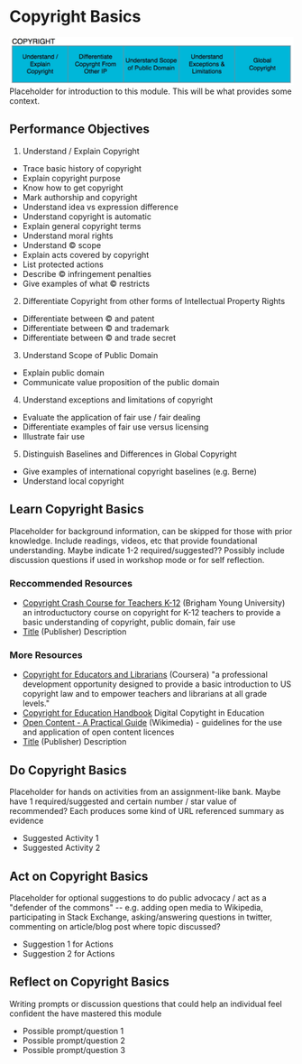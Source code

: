# Copyright Basics

![Five Units of Learning](img/copyright.jpg "Copyright Basics")
Placeholder for introduction to this module. This will be what provides some context.

## Performance Objectives

1. Understand / Explain Copyright
  * Trace basic history of copyright
  * Explain copyright purpose
  * Know how to get copyright
  * Mark authorship and copyright
  * Understand idea vs expression difference
  * Understand copyright is automatic
  * Explain general copyright terms
  * Understand moral rights
  * Understand © scope
  * Explain acts covered by copyright
  * List protected actions
  * Describe © infringement penalties
  * Give examples of what © restricts
2. Differentiate Copyright from other forms of Intellectual Property Rights
  * Differentiate between © and patent
  * Differentiate between © and trademark
  * Differentiate between © and trade secret 
3.  Understand Scope of Public Domain
  * Explain public domain
  * Communicate value proposition of the public domain  
4.  Understand exceptions and limitations of copyright
  * Evaluate the application of fair use / fair dealing
  * Differentiate examples of fair use versus licensing
  * Illustrate fair use 
5. Distinguish Baselines and Differences in Global Copyright
  * Give examples of international copyright baselines (e.g. Berne)
  * Understand local copyright


## Learn Copyright Basics

Placeholder for background information, can be skipped for those with prior knowledge. Include readings, videos, etc that provide foundational understanding. Maybe indicate  1-2 required/suggested?? Possibly include discussion questions if used in workshop mode or for self reflection.

### Reccommended Resources

* [Copyright Crash Course for Teachers K-12](http://iptla.byu.edu/courses/copyright_crash_course_for_teachers)  (Brigham Young University) an introductuctory course on copyright for K-12 teachers to provide a basic understanding of copyright, public domain, fair use 
* [Title](http://) (Publisher) Description

### More Resources

* [Copyright for Educators and Librarians](https://www.coursera.org/learn/copyright-for-education) (Coursera) "a professional development opportunity designed to provide a basic introduction to US copyright law and to empower teachers and librarians at all grade levels."  
* [Copyright for Education Handbook](http://www.diceproject.ch/wp-content/uploads/2011/11/Handbook_web_en_2.pdf)  Digital Copytight in Education
* [Open Content - A Practical Guide](https://meta.wikimedia.org/wiki/Open_Content_-_A_Practical_Guide_to_Using_Creative_Commons_Licences) (Wikimedia) - guidelines for the use and application of open content licences 
* [Title](http://) (Publisher) Description


## Do Copyright Basics

Placeholder for hands on activities from an assignment-like bank. Maybe have 1 required/suggested and certain number / star value of recommended? Each produces some kind of URL referenced summary as evidence

* Suggested Activity 1
* Suggested Activity 2

## Act on Copyright Basics

Placeholder for optional suggestions to do public advocacy / act as a "defender of the commons"  -- e.g.  adding open media to Wikipedia, participating in Stack Exchange, asking/answering questions in twitter, commenting on article/blog post where topic discussed?

* Suggestion 1 for Actions
* Suggestion 2 for Actions

## Reflect on Copyright Basics

Writing prompts or discussion questions that could help an individual feel confident the have mastered this module

* Possible prompt/question 1
* Possible prompt/question 2
* Possible prompt/question 3

